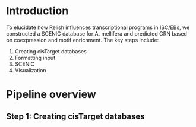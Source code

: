 # Introduction
To elucidate how Relish influences transcriptional programs in ISC/EBs, we constructed a SCENIC database for A. mellifera and predicted GRN based on coexpression and motif enrichment. The key steps include:
1. Creating cisTarget databases
2. Formatting input
3. SCENIC
4. Visualization

# Pipeline overview
## Step 1: Creating cisTarget databases
